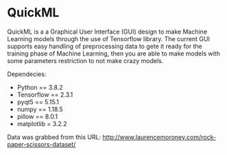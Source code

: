 # QuickML

QuickML is a a Graphical User Interface (GUI) design to make Machine Learning models through the use of Tensorflow library. The current GUI supports easy handling of preprocessing data to gete it ready for the training phase of Machine Learning, then you are able to make models with some parameters restriction to not make crazy models.

Dependecies:
* Python == 3.8.2
* Tensorflow == 2.3.1 <br>
* pyqt5 == 5.15.1 <br>
* numpy == 1.18.5 <br>
* pillow == 8.0.1 <br>
* matplotlib = 3.2.2

Data was grabbed from this URL:
http://www.laurencemoroney.com/rock-paper-scissors-dataset/
